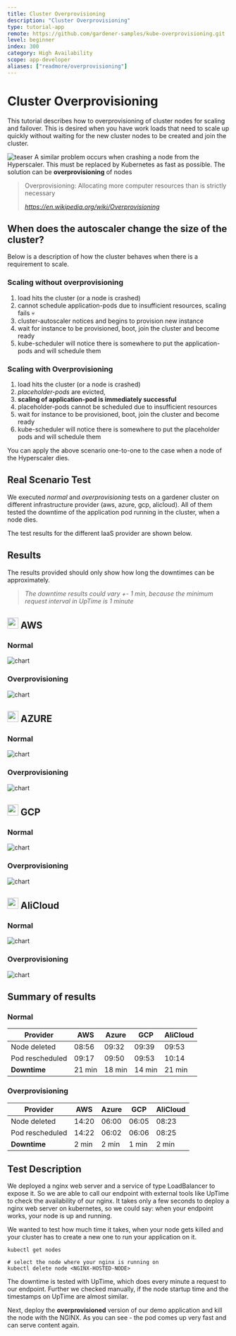 ```yaml
---
title: Cluster Overprovisioning
description: "Cluster Overprovisioning"
type: tutorial-app
remote: https://github.com/gardener-samples/kube-overprovisioning.git
level: beginner
index: 300
category: High Availability
scope: app-developer
aliases: ["readmore/overprovisioning"]
---
```

# Cluster Overprovisioning

This tutorial describes how to overprovisioning of cluster nodes for scaling and failover. This is desired 
when you have work loads that need to scale up quickly without waiting for the new cluster nodes to be created 
and join the cluster.

![teaser](https://raw.githubusercontent.com/gardener-samples/kube-overprovisioning/master/images/teaser.png?raw=true)
A similar problem occurs when crashing a node from the Hyperscaler. This must be replaced by Kubernetes as fast 
as possible. The solution can be **overprovisioning** of nodes

> Overprovisioning: Allocating more computer resources than is strictly necessary 
> 
>   *https://en.wikipedia.org/wiki/Overprovisioning*

## When does the autoscaler change the size of the cluster?
Below is a description of how the cluster behaves when there is a requirement to scale. 

### Scaling without overprovisioning

 1. load hits the cluster (or a node is crashed)
 1. cannot schedule application-pods due to insufficient resources, scaling fails 💀
 1. cluster-autoscaler notices and begins to provision new instance
 1. wait for instance to be provisioned, boot, join the cluster and become ready
 1. kube-scheduler will notice there is somewhere to put the application-pods and will schedule them

### Scaling with Overprovisioning

 1. load hits the cluster (or a node is crashed)
 1. *placeholder-pods* are evicted, 
 1. **scaling of application-pod is immediately successful**
 1. placeholder-pods cannot be scheduled due to insufficient resources
 1. wait for instance to be provisioned, boot, join the cluster and become ready
 1. kube-scheduler will notice there is somewhere to put the placeholder pods and will schedule them

You can apply the above scenario one-to-one to the case when a node of the Hyperscaler dies.

## Real Scenario Test
We executed *normal* and *overprovisioning* tests on a gardener cluster on different infrastructure provider (aws, azure, gcp, 
alicloud). All of them tested the downtime of the application pod running in the cluster, when a node dies.

The test results for the different IaaS provider are shown below.

## Results
The results provided should only show how long the downtimes can be approximately.
> *The downtime results could vary +- 1 min, because the minimum request interval in UpTime is 1 minute*  

## <img src="https://raw.githubusercontent.com/gardener-samples/kube-overprovisioning/master/images/logos/aws.png?raw=true"  style="display: inline-block;margin: 0;" height="25"> AWS

### Normal
![chart](https://raw.githubusercontent.com/gardener-samples/kube-overprovisioning/master/images/result/normal/aws.png?raw=true)

### Overprovisioning
![chart](https://raw.githubusercontent.com/gardener-samples/kube-overprovisioning/master/images/result/overprovision/aws.png?raw=true)

## <img src="https://raw.githubusercontent.com/gardener-samples/kube-overprovisioning/master/images/logos/azure.png?raw=true"  style="display: inline-block;margin: 0;" height="25"> AZURE
### Normal
![chart](https://raw.githubusercontent.com/gardener-samples/kube-overprovisioning/master/images/result/normal/azure.png?raw=true)

### Overprovisioning
![chart](https://raw.githubusercontent.com/gardener-samples/kube-overprovisioning/master/images/result/overprovision/azure.png?raw=true)

## <img src="https://ih1.redbubble.net/image.545419562.4246/flat,550x550,075,f.u1.jpg"  style="display: inline-block;margin: 0;" height="25"> GCP
### Normal
![chart](https://raw.githubusercontent.com/gardener-samples/kube-overprovisioning/master/images/result/normal/gcp.png?raw=true)

### Overprovisioning
![chart](https://raw.githubusercontent.com/gardener-samples/kube-overprovisioning/master/images/result/overprovision/gcp.png?raw=true)

## <img src="https://raw.githubusercontent.com/gardener-samples/kube-overprovisioning/master/images/logos/alicloud.png?raw=true"  style="display: inline-block;margin: 0;" height="25"> AliCloud
### Normal
![chart](https://raw.githubusercontent.com/gardener-samples/kube-overprovisioning/master/images/result/normal/alicloud.png?raw=true)

### Overprovisioning
![chart](https://raw.githubusercontent.com/gardener-samples/kube-overprovisioning/master/images/result/overprovision/alicloud.png?raw=true)


## Summary of results

### Normal

| Provider        | AWS       | Azure     | GCP       | AliCloud  |
|-----------------|-----------|-----------|-----------|-----------|
| Node deleted    | 08:56     | 09:32     | 09:39     | 09:53     | 
| Pod rescheduled | 09:17     | 09:50     | 09:53     | 10:14     |
| **Downtime**    | 21 min    | 18 min    | 14 min    | 21 min    |

### Overprovisioning

| Provider         | AWS       | Azure     | GCP       | AliCloud  |
|-----------------------------------|-----------|-----------|-----------|-----------|
| Node deleted     | 14:20     | 06:00     | 06:05     | 08:23     |
| Pod rescheduled  | 14:22     | 06:02     | 06:06     | 08:25     |
| **Downtime**     | 2 min     | 2 min     | 1 min     | 2 min     |

## Test Description
We deployed a nginx web server and a service of type LoadBalancer to expose it. So we are able to call our 
endpoint with external tools like UpTime to check the availability of our nginx. It takes only a few seconds 
to deploy a nginx web server on kubernetes, so we could say: when your endpoint works, your node is up and running.

We wanted to test how much time it takes, when your node gets killed and your cluster has to create a new one to run 
your application on it.

``` 
kubectl get nodes

# select the node where your nginx is running on
kubectl delete node <NGINX-HOSTED-NODE>
```

The downtime is tested with UpTime, which does every minute a request to our endpoint. Further we checked manually, 
if the node startup time and the timestamps on UpTime are almost similar.  

Next, deploy the **overprovisioned** version of our demo application and kill the node with the NGINX.
As you can see - the pod comes up very fast and can serve content again.


